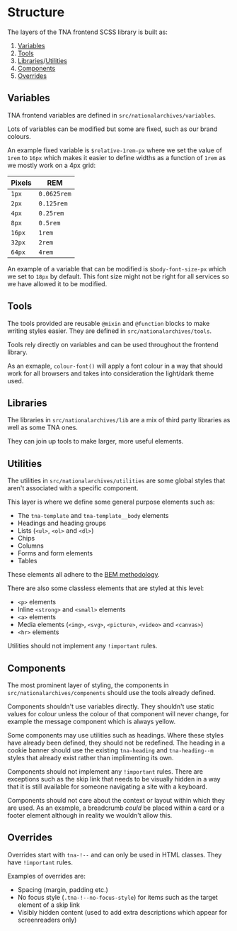 # Structure

The layers of the TNA frontend SCSS library is built as:

1. [Variables](#variables)
1. [Tools](#tools)
1. [Libraries](#libraries)/[Utilities](#utilities)
1. [Components](#components)
1. [Overrides](#overrides)

## Variables

TNA frontend variables are defined in `src/nationalarchives/variables`.

Lots of variables can be modified but some are fixed, such as our brand colours.

An example fixed variable is `$relative-1rem-px` where we set the value of `1rem` to `16px` which makes it easier to define widths as a function of `1rem` as we mostly work on a 4px grid:

| Pixels | REM         |
| ------ | ----------- |
| `1px`  | `0.0625rem` |
| `2px`  | `0.125rem`  |
| `4px`  | `0.25rem`   |
| `8px`  | `0.5rem`    |
| `16px` | `1rem`      |
| `32px` | `2rem`      |
| `64px` | `4rem`      |

An example of a variable that can be modified is `$body-font-size-px` which we set to `18px` by default. This font size might not be right for all services so we have allowed it to be modified.

## Tools

The tools provided are reusable `@mixin` and `@function` blocks to make writing styles easier. They are defined in `src/nationalarchives/tools`.

Tools rely directly on variables and can be used throughout the frontend library.

As an exmaple, `colour-font()` will apply a font colour in a way that should work for all browsers and takes into consideration the light/dark theme used.

## Libraries

The libraries in `src/nationalarchives/lib` are a mix of third party libraries as well as some TNA ones.

They can join up tools to make larger, more useful elements.

## Utilities

The utilities in `src/nationalarchives/utilities` are some global styles that aren't associated with a specific component.

This layer is where we define some general purpose elements such as:

- The `tna-template` and `tna-template__body` elements
- Headings and heading groups
- Lists (`<ul>`, `<ol>` and `<dl>`)
- Chips
- Columns
- Forms and form elements
- Tables

These elements all adhere to the [BEM methodology](https://getbem.com/).

There are also some classless elements that are styled at this level:

- `<p>` elements
- Inline `<strong>` and `<small>` elements
- `<a>` elements
- Media elements (`<img>`, `<svg>`, `<picture>`, `<video>` and `<canvas>`)
- `<hr>` elements

Utilities should not implement any `!important` rules.

## Components

The most prominent layer of styling, the components in `src/nationalarchives/components` should use the tools already defined.

Components shouldn't use variables directly. They shouldn't use static values for colour unless the colour of that component will never change, for example the message component which is always yellow.

Some components may use utilities such as headings. Where these styles have already been defined, they should not be redefined. The heading in a cookie banner should use the existing `tna-heading` and `tna-heading--m` styles that already exist rather than implimenting its own.

Components should not implement any `!important` rules. There are exceptions such as the skip link that needs to be visually hidden in a way that it is still available for someone navigating a site with a keyboard.

Components should not care about the context or layout within which they are used. As an example, a breadcrumb _could_ be placed within a card or a footer element although in reality we wouldn't allow this.

## Overrides

Overrides start with `tna-!--` and can only be used in HTML classes. They have `!important` rules.

Examples of overrides are:

- Spacing (margin, padding etc.)
- No focus style (`.tna-!--no-focus-style`) for items such as the target element of a skip link
- Visibly hidden content (used to add extra descriptions which appear for screenreaders only)
